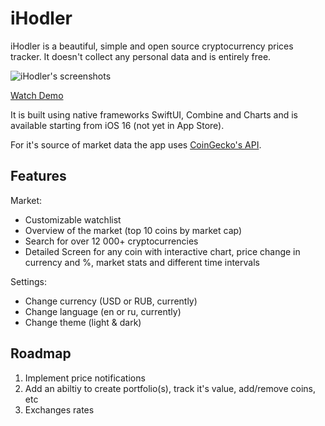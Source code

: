 # iHodler
iHodler is a beautiful, simple and open source cryptocurrency prices tracker. It doesn't collect any personal data and is entirely free.

![iHodler's screenshots](https://github.com/leofriskey/iHodler/blob/7f0414aecde716355cd068d1676457ac6ca75f80/Screenshots/iPhone11ProMax%20Presentation.png)

[Watch Demo](https://youtu.be/PTv_e2ivd5w)


It is built using native frameworks SwiftUI, Combine and Charts and is available starting from iOS 16 (not yet in App Store).

For it's source of market data the app uses [CoinGecko's API](https://www.coingecko.com/en/api).

## Features
Market:
- Customizable watchlist
- Overview of the market (top 10 coins by market cap)
- Search for over 12 000+ cryptocurrencies
- Detailed Screen for any coin with interactive chart, price change in currency and %, market stats and different time intervals

Settings:
- Change currency (USD or RUB, currently) 
- Change language (en or ru, currently)
- Change theme (light & dark)


## Roadmap
1. Implement price notifications
2. Add an abiltiy to create portfolio(s), track it's value, add/remove coins, etc
3. Exchanges rates
